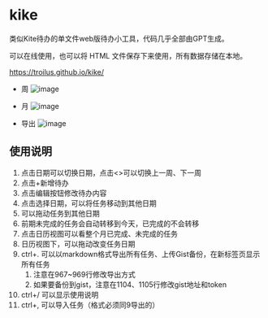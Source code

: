 # kike
类似Kite待办的单文件web版待办小工具，代码几乎全部由GPT生成。

可以在线使用，也可以将 HTML 文件保存下来使用，所有数据存储在本地。

https://troilus.github.io/kike/

- 周
![image](https://github.com/user-attachments/assets/e6b7c600-5ff3-4857-b234-c1846e1d40ec)

- 月
![image](https://github.com/user-attachments/assets/96add108-a637-43c6-9ed0-435a9b92a2b3)

- 导出
![image](https://github.com/user-attachments/assets/97e90f0f-550c-4842-ae05-9467755483aa)




## 使用说明
1. 点击日期可以切换日期，点击<>可以切换上一周、下一周
2. 点击+新增待办
3. 点击编辑按钮修改待办内容
4. 点击选择日期，可以将任务移动到其他日期
5. 可以拖动任务到其他日期
6. 前期未完成的任务会自动转移到今天，已完成的不会转移
7. 点击日历视图可以看整个月已完成、未完成的任务
8. 日历视图下，可以拖动改变任务日期
9. ctrl+. 可以以markdown格式导出所有任务、上传Gist备份，在新标签页显示所有任务
   1.  注意在967~969行修改导出方式
   2.  如果要备份到gist，注意在1104、1105行修改gist地址和token
10. ctrl+/ 可以显示使用说明
11. ctrl+, 可以导入任务（格式必须同9导出的）
